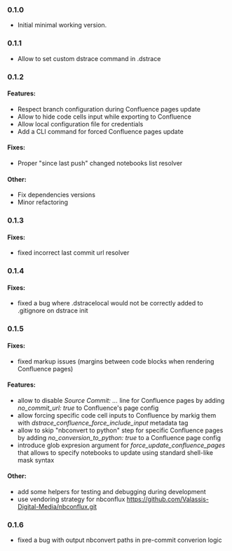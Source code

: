 ### 0.1.0

- Initial minimal working version.

### 0.1.1

- Allow to set custom dstrace command in .dstrace

### 0.1.2

#### Features:

- Respect branch configuration during Confluence pages update
- Allow to hide code cells input while exporting to Confluence
- Allow local configuration file for credentials
- Add a CLI command for forced Confluence pages update

#### Fixes:

- Proper "since last push" changed notebooks list resolver

#### Other:

- Fix dependencies versions
- Minor refactoring

### 0.1.3

#### Fixes:

- fixed incorrect last commit url resolver

### 0.1.4

#### Fixes:

- fixed a bug where .dstracelocal would not be correctly added to .gitignore on dstrace init

### 0.1.5

#### Fixes:

- fixed markup issues (margins between code blocks when rendering Confluence pages)

#### Features:

- allow to disable *Source Commit: ...* line for Confluence pages by adding *no_commit_url: true* to Confluence's page config
- allow forcing specific code cell inputs to Confluence by markig them with *dstrace_confluence_force_include_input* metadata tag
- allow to skip "nbconvert to python" step for specific Confluence pages by adding *no_conversion_to_python: true* to a Confluence page config
- introduce glob expresion argument for *force_update_confluence_pages* that allows to specify notebooks to update using standard shell-like mask syntax

#### Other:

- add some helpers for testing and debugging during development
- use vendoring strategy for nbconflux https://github.com/Valassis-Digital-Media/nbconflux.git

### 0.1.6

- fixed a bug with output nbconvert paths in pre-commit converion logic

